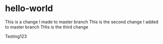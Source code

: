 hello-world
===========
This is a change I made to master branch
This is the second change I added to master branch
THis is the third change


Testing123
